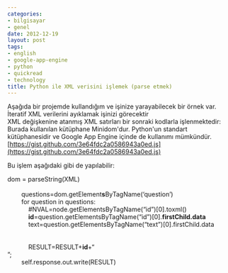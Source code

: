 ```yaml
---
categories:
- bilgisayar
- genel
date: 2012-12-19
layout: post
tags:
- english
- google-app-engine
- python
- quickread
- technology
title: Python ile XML verisini işlemek (parse etmek)
---
```


Aşağıda bir projemde kullandığım ve işinize yarayabilecek bir örnek var. İteratif XML verilerini ayıklamak işinizi görecektir  
XML değişkenine atanmış XML satırları bir sonraki kodlarla işlenmektedir:  
Burada kullanılan kütüphane Minidom'dur. Python'un standart kütüphanesidir ve Google App Engine içinde de kullanımı mümkündür.  
[https://gist.github.com/3e64fdc2a0586943a0ed.js](https://gist.github.com/3e64fdc2a0586943a0ed.js)  
  
  
  
Bu işlem aşağıdaki gibi de yapılabilir:  
  
  
dom = parseString(XML)  
          
        questions=dom.getElement**s**ByTagName(‘question’)  
        for question in questions:  
            #NVAL=node.getElementsByTagName(“id”)\[0\].toxml()  
            **id**\=question.getElementsByTagName(“id”)\[0\].**firstChild.data**  
            text=question.getElementsByTagName(“text”)\[0\].firstChild.data  
              
      
            RESULT=RESULT+**id**+“  
”;  
        self.response.out.write(RESULT)
